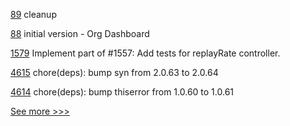 
[89](https://github.com/hyperledger-labs/hyperledger-community-management-tools/pull/89) cleanup

[88](https://github.com/hyperledger-labs/hyperledger-community-management-tools/pull/88) initial version - Org Dashboard

[1579](https://github.com/hyperledger/caliper/pull/1579) Implement part of #1557: Add tests for replayRate controller.

[4615](https://github.com/hyperledger/iroha/pull/4615) chore(deps): bump syn from 2.0.63 to 2.0.64

[4614](https://github.com/hyperledger/iroha/pull/4614) chore(deps): bump thiserror from 1.0.60 to 1.0.61


[See more >>>](https://start-here.hyperledger.org/pull-requests)
